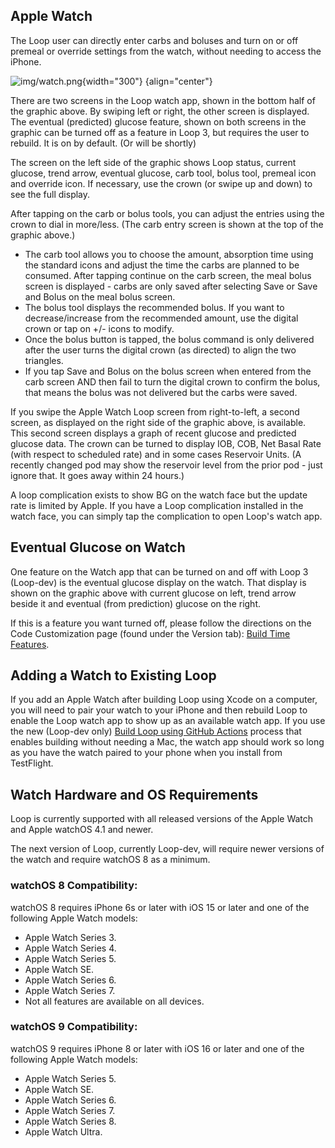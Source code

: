## Apple Watch

The Loop user can directly enter carbs and boluses and turn on or off premeal or override settings from the watch, without needing to access the iPhone.

![img/watch.png](../../img/watch_updated_loop.svg){width="300"}
{align="center"}

There are two screens in the Loop watch app, shown in the bottom half of the graphic above. By swiping left or right, the other screen is displayed. The eventual (predicted) glucose feature, shown on both screens in the graphic can be turned off as a feature in Loop 3, but requires the user to rebuild. It is on by default. (Or will be shortly)

The screen on the left side of the graphic shows Loop status, current glucose, trend arrow, eventual glucose, carb tool, bolus tool, premeal icon and override icon. If necessary, use the crown (or swipe up and down) to see the full display.

After tapping on the carb or bolus tools, you can adjust the entries using the crown to dial in more/less. (The carb entry screen is shown at the top of the graphic above.)

* The carb tool allows you to choose the amount, absorption time using the standard icons and adjust the time the carbs are planned to be consumed. After tapping continue on the carb screen, the meal bolus screen is displayed - carbs are only saved after selecting Save or Save and Bolus on the meal bolus screen.
* The bolus tool displays the recommended bolus. If you want to decrease/increase from the recommended amount, use the digital crown or tap on +/- icons to modify.
* Once the bolus button is tapped, the bolus command is only delivered after the user turns the digital crown (as directed) to align the two triangles.
* If you tap Save and Bolus on the bolus screen when entered from the carb screen AND then fail to turn the digital crown to confirm the bolus, that means the bolus was not delivered but the carbs were saved.

If you swipe the Apple Watch Loop screen from right-to-left, a second screen, as displayed on the right side of the graphic above, is available.  This second screen displays a graph of recent glucose and predicted glucose data.  The crown can be turned to display IOB, COB, Net Basal Rate (with respect to scheduled rate) and in some cases Reservoir Units.  (A recently changed pod may show the reservoir level from the prior pod - just ignore that. It goes away within 24 hours.)

A loop complication exists to show BG on the watch face but the update rate is limited by Apple. If you have a Loop complication installed in the watch face, you can simply tap the complication to open Loop's watch app.

## Eventual Glucose on Watch

One feature on the Watch app that can be turned on and off with Loop 3 (Loop-dev) is the eventual glucose display on the watch. That display is shown on the graphic above with current glucose on left, trend arrow beside it and eventual (from prediction) glucose on the right.

If this is a feature you want turned off, please follow the directions on the Code Customization page (found under the Version tab): [Build Time Features](../../build/code_customization.md#build-time-features).

## Adding a Watch to Existing Loop

If you add an Apple Watch after building Loop using Xcode on a computer, you will need to pair your watch to your iPhone and then rebuild Loop to enable the Loop watch app to show up as an available watch app. If you use the new (Loop-dev only) [Build Loop using GitHub Actions](../../gh-actions/gh-overview.md) process that enables building without needing a Mac, the watch app should work so long as you have the watch paired to your phone when you install from TestFlight.

## Watch Hardware and OS Requirements

Loop is currently supported with all released versions of the Apple Watch and Apple watchOS 4.1 and newer.

The next version of Loop, currently Loop-dev, will require newer versions of the watch and require watchOS 8 as a minimum.

### watchOS 8 Compatibility:

watchOS 8 requires iPhone 6s or later with iOS 15 or later and one of the following Apple Watch models:

* Apple Watch Series 3.
* Apple Watch Series 4.
* Apple Watch Series 5.
* Apple Watch SE.
* Apple Watch Series 6.
* Apple Watch Series 7.
* Not all features are available on all devices.

### watchOS 9 Compatibility:

watchOS 9 requires iPhone 8 or later with iOS 16 or later and one of the following Apple Watch models:

* Apple Watch Series 5.
* Apple Watch SE.
* Apple Watch Series 6.
* Apple Watch Series 7.
* Apple Watch Series 8.
* Apple Watch Ultra.
